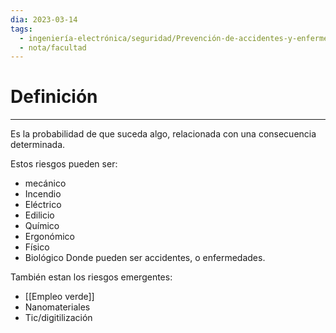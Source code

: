 ```yaml
---
dia: 2023-03-14
tags:
  - ingeniería-electrónica/seguridad/Prevención-de-accidentes-y-enfermedades-profesionales
  - nota/facultad
---
```

# Definición
---
Es la probabilidad de que suceda algo, relacionada con una consecuencia determinada.

Estos riesgos pueden ser:
* mecánico
* Incendio
* Eléctrico
* Edilicio
* Químico
* Ergonómico
* Físico
* Biológico
Donde pueden ser accidentes, o enfermedades.

También estan los riesgos emergentes:
* [[Empleo verde]]
* Nanomateriales
* Tic/digitilización